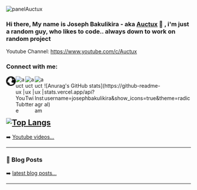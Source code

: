 ![panelAuctux](https://user-images.githubusercontent.com/48150537/117349999-a8e26180-aec9-11eb-858d-7939428c5a9b.png)
### Hi there, My name is Joseph Bakulikira - aka [Auctux][website] 👋 , i'm just a random guy, who likes to code.. always down to work on random project 

Youtube Channel: https://www.youtube.com/c/Auctux

### Connect with me:

[<img align="left" alt="auctux.com" width="26px" src="https://raw.githubusercontent.com/iconic/open-iconic/master/svg/globe.svg" />][website]
[<img align="left" alt="auctux | YouTube" width="26px" src="https://cdn.jsdelivr.net/npm/simple-icons@v3/icons/youtube.svg" />][youtube]
[<img align="left" alt="auctux | Twitter" width="26px" src="https://cdn.jsdelivr.net/npm/simple-icons@v3/icons/twitter.svg" />][twitter]
[<img align="left" alt="auctux | Instagram" width="26px" src="https://cdn.jsdelivr.net/npm/simple-icons@v3/icons/instagram.svg" />][instagram]

<br />
![Anurag's GitHub stats](https://github-readme-stats.vercel.app/api?username=josephbakulikira&show_icons=true&theme=radical)

[![Top Langs](https://github-readme-stats.vercel.app/api/top-langs/?username=Josephbakulikira&layout=compact&theme=radical)](https://github.com/anuraghazra/github-readme-stats)
---


➡️ [Youtube videos...](https://www.youtube.com/channel/UCjPk9YDheKst1FlAf_KSpyA)

---

### 📕 Blog Posts


➡️ [latest blog posts...](https://www.auctux.com/projects)

---


[website]: https://www.auctux.com/
[twitter]: https://twitter.com/auctux
[youtube]: https://www.youtube.com/channel/UCjPk9YDheKst1FlAf_KSpyA
[instagram]: https://www.instagram.com/auctux_com/
[visualizations]: https://www.youtube.com/watch?v=n9XfsSDDhCI&list=PLrt2QbCqhwC8YpcdAnrSahtZ0mOGY9Oz4
